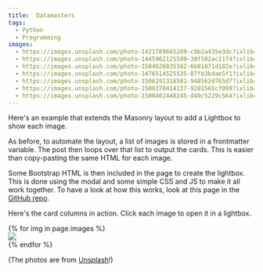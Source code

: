 ```yaml
---
title:  Datamasters
tags:
  - Python
  - Programming
images:
  - https://images.unsplash.com/photo-1421789665209-c9b2a435e3dc?ixlib=rb-0.3.5&ixid=eyJhcHBfaWQiOjEyMDd9&s=5b1016b885e7438c4633109d77368d4d&auto=format&fit=crop&w=1651&q=80
  - https://images.unsplash.com/photo-1445962125599-30f582ac21f4?ixlib=rb-0.3.5&ixid=eyJhcHBfaWQiOjEyMDd9&s=38c096c472ba616dc4e8e76a8069c97a&auto=format&fit=crop&w=668&q=80
  - https://images.unsplash.com/photo-1504626835342-6b01071d182e?ixlib=rb-0.3.5&ixid=eyJhcHBfaWQiOjEyMDd9&s=975855d515c9d56352ee3bfe74287f2b&auto=format&fit=crop&w=1651&q=80
  - https://images.unsplash.com/photo-1476514525535-07fb3b4ae5f1?ixlib=rb-0.3.5&ixid=eyJhcHBfaWQiOjEyMDd9&s=468a8c18f5d811cf03c654b653b5089e&auto=format&fit=crop&w=1650&q=80
  - https://images.unsplash.com/photo-1506291318501-948562d765d7?ixlib=rb-0.3.5&ixid=eyJhcHBfaWQiOjEyMDd9&s=71ad8e3b7b4bd210182ed5e5c024903b&auto=format&fit=crop&w=1650&q=80
  - https://images.unsplash.com/photo-1500370414137-9201565cf099?ixlib=rb-0.3.5&ixid=eyJhcHBfaWQiOjEyMDd9&s=95e700b9e28eb7ed7b5769c823741126&auto=format&fit=crop&w=668&q=80
  - https://images.unsplash.com/photo-1500402448245-d49c5229c564?ixlib=rb-0.3.5&ixid=eyJhcHBfaWQiOjEyMDd9&s=f19c590b253f803a7f9b643c59017160&auto=format&fit=crop&w=1650&q=80
---
```


Here's an example that extends the Masonry layout to add a Lightbox to show each image. 

<!--more-->

As before, to automate the layout, a list of images is stored in a frontmatter variable. The post then loops over that list to output the cards. This is easier than copy-pasting the same HTML for each image.

Some Bootstrap HTML is then included in the page to create the lightbox. This is done using the modal and some simple CSS and JS to make it all work together. To have a look at how this works, look at this page in the [GitHub repo](https://github.com/sfreytag/friday-theme/tree/master/_posts).

Here's the card columns in action. Click each image to open it in a lightbox.

<div class="card-columns">
    {% for img in page.images %}
    <div class="card" data-toggle="modal" data-target="#exampleModal" data-img="{{ img }}">
        <img class="card-img-top" src="{{ img }}" />
    </div>
    {% endfor %}
</div>

(The photos are from [Unsplash](http://www.unsplash.com)!)

<div class="modal fade" id="exampleModal">
  <div class="modal-dialog modal-lg modal-dialog-centered">
    <div class="modal-content">
      <div class="modal-body">
        <img class="modal-img w-100" />
      </div>
    </div>
  </div>
</div>

<script type="text/javascript">
  $(document).ready(function() {
    $('#exampleModal').on('show.bs.modal', function (event) {
      var button = $(event.relatedTarget)
      var img = button.data('img')
      var modal = $(this)
      modal.find('.modal-img').attr('src', img)
    })
  })
</script>



